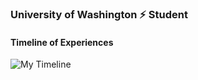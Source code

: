 ### University of Washington ⚡ Student

#### Timeline of Experiences
![My Timeline](https://raw.githubusercontent.com/TragerJoswig-Jones/TragerJoswig-Jones/main/images/gantt_2021-06-21.svg)
<!--
**TragerJoswig-Jones/TragerJoswig-Jones** is a ✨ _special_ ✨ repository because its `README.md` (this file) appears on your GitHub profile.

Here are some ideas to get you started:

- 🔭 I’m currently working on ...
- 🌱 I’m currently learning ...
- 👯 I’m looking to collaborate on ...
- 🤔 I’m looking for help with ...
- 💬 Ask me about ...
- 📫 How to reach me: ...
- 😄 Pronouns: ...
- ⚡ Fun fact: ...
-->
